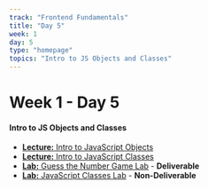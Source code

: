 ```yaml
---
track: "Frontend Fundamentals"
title: "Day 5"
week: 1
day: 5
type: "homepage"
topics: "Intro to JS Objects and Classes" 
---
```



# Week 1 - Day 5

#### Intro to JS Objects and Classes
- [**Lecture:** Intro to JavaScript Objects](/frontend-fundamentals/week-1/day-5/lecture-materials/intro-to-javascript-objects/)
- [**Lecture:** Intro to JavaScript Classes](/frontend-fundamentals/week-1/day-5/lecture-materials/intro-to-javascript-classes/)
- [**Lab:** Guess the Number Game Lab](/frontend-fundamentals/week-1/day-5/labs/guess-the-number-game-lab/) - **Deliverable**
- [**Lab:** JavaScript Classes Lab](/frontend-fundamentals/week-1/day-5/labs/javascript-classes-lab/) - **Non-Deliverable**

